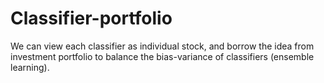 # Classifier-portfolio
We can view each classifier as individual stock, and borrow the idea from investment portfolio to balance the bias-variance of classifiers (ensemble learning).
